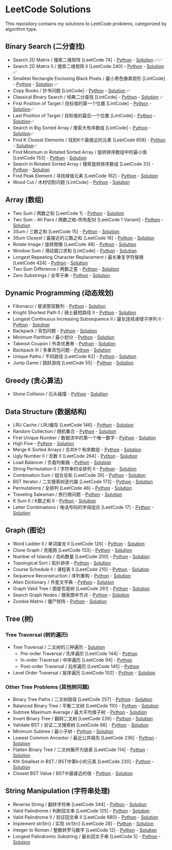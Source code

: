 # LeetCode Solutions

This repository contains my solutions to LeetCode problems, categorized by algorithm type.

## Binary Search (二分查找)
- Search 2D Matrix / 搜索二维矩阵 [LeetCode 74] - [Python](binary_search/search_2d_matrix/search_2d_matrix.py) - [Solution](binary_search/search_2d_matrix/search_2d_matrix.md) ✅✅
- Search 2D Matrix II / 搜索二维矩阵 II [LeetCode 240] - [Python](binary_search/search_2d_matrix_ii/search_2d_matrix_ii.py) - [Solution](binary_search/search_2d_matrix_ii/search_2d_matrix_ii.md) ✅
- Smallest Rectangle Enclosing Black Pixels / 最小黑色像素矩形 [LintCode] - [Python](binary_search/smallest_rectangle/smallest_rectangle.py) - [Solution](binary_search/smallest_rectangle/smallest_rectangle.md) ✅
- Copy Books / 抄书问题 [LintCode] - [Python](binary_search/copy_books/copy_books.py) - [Solution](binary_search/copy_books/copy_books.md) ✅
- Classical Binary Search / 经典二分查找 [LintCode] - [Python](binary_search/classical_binary_search/classical_binary_search.py) - [Solution](binary_search/classical_binary_search/classical_binary_search.md) ✅
- First Position of Target / 目标值的第一个位置 [LintCode] - [Python](binary_search/first_position/first_position.py) - [Solution](binary_search/first_position/first_position.md)✅
- Last Position of Target / 目标值的最后一个位置 [LintCode] - [Python](binary_search/last_position/last_position.py) - [Solution](binary_search/last_position/last_position.md)✅
- Search in Big Sorted Array / 搜索大有序数组 [LintCode] - [Python](binary_search/search_big_sorted_array/search_big_sorted_array.py) - [Solution](binary_search/search_big_sorted_array/search_big_sorted_array.md)✅
- Find K Closest Elements / 找到K个最接近的元素 [LeetCode 658] - [Python](binary_search/k_closest_elements/k_closest_elements.py) - [Solution](binary_search/k_closest_elements/k_closest_elements.md)✅
- Find Minimum in Rotated Sorted Array / 旋转排序数组中的最小值 [LeetCode 153] - [Python](binary_search/find_minimum_rotated/find_minimum_rotated.py) - [Solution](binary_search/find_minimum_rotated/find_minimum_rotated.md)
- Search in Rotated Sorted Array / 搜索旋转排序数组 [LeetCode 33] - [Python](binary_search/search_rotated/search_rotated.py) - [Solution](binary_search/search_rotated/search_rotated.md)
- Find Peak Element / 寻找峰值元素 [LeetCode 162] - [Python](binary_search/find_peak_element/find_peak_element.py) - [Solution](binary_search/find_peak_element/find_peak_element.md)
- Wood Cut / 木材切割问题 [LintCode] - [Python](binary_search/wood_cut/wood_cut.py) - [Solution](binary_search/wood_cut/wood_cut.md)

## Array (数组)
- Two Sum / 两数之和 [LeetCode 1] - [Python](array/two_sum/two_sum.py) - [Solution](array/two_sum/two_sum.md)
- Two Sum - All Pairs / 两数之和-所有配对 [LeetCode 1 Variant] - [Python](array/two_sum_multiple_solutions/two_sum_multiple_solutions.py) - [Solution](array/two_sum_multiple_solutions/two_sum_multiple_solutions.md)
- 3Sum / 三数之和 [LeetCode 15] - [Python](array/three_sum/three_sum.py) - [Solution](array/three_sum/three_sum.md)
- 3Sum Closest / 最接近的三数之和 [LeetCode 16] - [Python](array/three_sum_closest/three_sum_closest.py) - [Solution](array/three_sum_closest/three_sum_closest.md)
- Rotate Image / 旋转图像 [LeetCode 48] - [Python](array/rotate_image/rotate_image.py) - [Solution](array/rotate_image/rotate_image.md)
- Window Sum / 滑动窗口求和 [LintCode] - [Python](array/window_sum/window_sum.py) - [Solution](array/window_sum/window_sum.md)
- Longest Repeating Character Replacement / 最长重复字符替换 [LeetCode 424] - [Python](array/longest_repeating_character/longest_repeating_character.py) - [Solution](array/longest_repeating_character/longest_repeating_character.md)
- Two Sum Difference / 两数之差 - [Python](array/two_sum_difference/two_sum_difference.py) - [Solution](array/two_sum_difference/two_sum_difference.md)
- Zero Substrings / 全零子串 - [Python](string_processing/zero_substrings/zero_substrings.py) - [Solution](string_processing/zero_substrings/zero_substrings.md)

## Dynamic Programming (动态规划)
- Fibonacci / 斐波那契数列 - [Python](math/fibonacci/fibonacci.py) - [Solution](math/fibonacci/fibonacci.md)
- Knight Shortest Path II / 骑士最短路径 II - [Python](dynamic_programming/knight_shortest_path_ii/knight_shortest_path_ii.py) - [Solution](dynamic_programming/knight_shortest_path_ii/knight_shortest_path_ii.md)
- Longest Continuous Increasing Subsequence II / 最长连续递增子序列 II - [Python](dynamic_programming/longest_continuous_increasing_subsequence_ii/longest_continuous_increasing_subsequence_ii.py) - [Solution](dynamic_programming/longest_continuous_increasing_subsequence_ii/longest_continuous_increasing_subsequence_ii.md)
- Backpack / 背包问题 - [Python](dynamic_programming/backpack/backpack.py) - [Solution](dynamic_programming/backpack/backpack.md)
- Minimum Partition / 最小划分 - [Python](dynamic_programming/minimum_partition/minimum_partition.py) - [Solution](dynamic_programming/minimum_partition/minimum_partition.md)
- Takeout Coupon / 外卖优惠券 - [Python](dynamic_programming/takeout_coupon/takeout_coupon.py) - [Solution](dynamic_programming/takeout_coupon/takeout_coupon.md)
- Backpack III / 多重背包问题 - [Python](dynamic_programming/backpack_iii/backpack_iii.py) - [Solution](dynamic_programming/backpack_iii/backpack_iii.md)
- Unique Paths / 不同路径 [LeetCode 62] - [Python](dynamic_programming/unique_paths/unique_paths.py) - [Solution](dynamic_programming/unique_paths/unique_paths.md)
- Jump Game / 跳跃游戏 [LeetCode 55] - [Python](dynamic_programming/jump_game/jump_game.py) - [Solution](dynamic_programming/jump_game/jump_game.md)

## Greedy (贪心算法)
- Stone Collision / 石头碰撞 - [Python](greedy/stone_collision/stone_collision.py) - [Solution](greedy/stone_collision/stone_collision.md)

## Data Structure (数据结构)
- LRU Cache / LRU缓存 [LeetCode 146] - [Python](data_structure/lru_cache/lru_cache.py) - [Solution](data_structure/lru_cache/lru_cache.md)
- Random Collection / 随机集合 - [Python](data_structure/random_collection/random_collection.py) - [Solution](data_structure/random_collection/random_collection.md)
- First Unique Number / 数据流中的第一个唯一数字 - [Python](data_structure/first_unique_number/first_unique_number.py) - [Solution](data_structure/first_unique_number/first_unique_number.md)
- High Five - [Python](data_structure/high_five/high_five.py) - [Solution](data_structure/high_five/high_five.md)
- Merge K Sorted Arrays / 合并K个有序数组 - [Python](data_structure/merge_k_sorted_arrays/merge_k_sorted_arrays.py) - [Solution](data_structure/merge_k_sorted_arrays/merge_k_sorted_arrays.md)
- Ugly Number II / 丑数 II [LeetCode 264] - [Python](data_structure/ugly_number_ii/ugly_number_ii.py) - [Solution](data_structure/ugly_number_ii/ugly_number_ii.md)
- Load Balancer / 负载均衡器 - [Python](data_structure/load_balancer/load_balancer.py) - [Solution](data_structure/load_balancer/load_balancer.md)
- String Permutation II / 字符串的全排列 II - [Python](data_structure/string_permutation_ii/string_permutation_ii.py) - [Solution](data_structure/string_permutation_ii/string_permutation_ii.md)
- Combination Sum / 组合总和 [LeetCode 39] - [Python](data_structure/combination_sum/combination_sum.py) - [Solution](data_structure/combination_sum/combination_sum.md)
- BST Iterator / 二叉搜索树迭代器 [LeetCode 173] - [Python](data_structure/bst_iterator/bst_iterator.py) - [Solution](data_structure/bst_iterator/bst_iterator.md)
- Permutations / 全排列 [LeetCode 46] - [Python](data_structure/permutations/permutations.py) - [Solution](data_structure/permutations/permutations.md)
- Traveling Salesman / 旅行商问题 - [Python](data_structure/traveling_salesman/traveling_salesman.py) - [Solution](data_structure/traveling_salesman/traveling_salesman.md)
- K Sum II / K数之和 II - [Python](data_structure/k_sum_ii/k_sum_ii.py) - [Solution](data_structure/k_sum_ii/k_sum_ii.md)
- Letter Combinations / 电话号码的字母组合 [LeetCode 17] - [Python](data_structure/letter_combinations/letter_combinations.py) - [Solution](data_structure/letter_combinations/letter_combinations.md)

## Graph (图论)
- Word Ladder II / 单词接龙 II [LeetCode 126] - [Python](graph_search/word_ladder_ii/word_ladder_ii.py) - [Solution](graph_search/word_ladder_ii/word_ladder_ii.md)
- Clone Graph / 克隆图 [LeetCode 133] - [Python](graph/clone_graph/clone_graph.py) - [Solution](graph/clone_graph/clone_graph.md)
- Number of Islands / 岛屿数量 [LeetCode 200] - [Python](graph/number_of_islands/number_of_islands.py) - [Solution](graph/number_of_islands/number_of_islands.md)
- Topological Sort / 拓扑排序 - [Python](graph/topological_sort/topological_sort.py) - [Solution](graph/topological_sort/topological_sort.md)
- Course Schedule II / 课程表 II [LeetCode 210] - [Python](graph/course_schedule_ii/course_schedule_ii.py) - [Solution](graph/course_schedule_ii/course_schedule_ii.md)
- Sequence Reconstruction / 序列重构 - [Python](graph/sequence_reconstruction/sequence_reconstruction.py) - [Solution](graph/sequence_reconstruction/sequence_reconstruction.md)
- Alien Dictionary / 外星文字典 - [Python](graph/alien_dictionary/alien_dictionary.py) - [Solution](graph/alien_dictionary/alien_dictionary.md)
- Graph Valid Tree / 图是否是树 [LeetCode 261] - [Python](graph/graph_valid_tree/graph_valid_tree.py) - [Solution](graph/graph_valid_tree/graph_valid_tree.md)
- Search Graph Nodes / 搜索图中节点 - [Python](graph/search_graph_nodes/search_graph_nodes.py) - [Solution](graph/search_graph_nodes/search_graph_nodes.md)
- Zombie Matrix / 僵尸矩阵 - [Python](graph/zombie_matrix/zombie_matrix.py) - [Solution](graph/zombie_matrix/zombie_matrix.md)

## Tree (树)
### Tree Traversal (树的遍历)
- Tree Traversal / 二叉树的三种遍历 - [Solution](tree/tree_traversal/tree_traversal.md)
  - Pre-order Traversal / 先序遍历 [LeetCode 144] - [Python](tree/tree_traversal/preorder_traversal.py)
  - In-order Traversal / 中序遍历 [LeetCode 94] - [Python](tree/tree_traversal/inorder_traversal.py)
  - Post-order Traversal / 后序遍历 [LeetCode 145] - [Python](tree/tree_traversal/postorder_traversal.py)
- Level Order Traversal / 层序遍历 [LeetCode 102] - [Python](tree/level_order_traversal/level_order_traversal.py) - [Solution](tree/level_order_traversal/level_order_traversal.md)

### Other Tree Problems (其他树问题)
- Binary Tree Paths / 二叉树路径 [LeetCode 257] - [Python](tree/binary_tree_paths/binary_tree_paths.py) - [Solution](tree/binary_tree_paths/binary_tree_paths.md)
- Balanced Binary Tree / 平衡二叉树 [LeetCode 110] - [Python](tree/balanced_binary_tree/balanced_binary_tree.py) - [Solution](tree/balanced_binary_tree/balanced_binary_tree.md)
- Subtree Maximum Average / 最大平均值子树 - [Python](tree/subtree_maximum_average/subtree_maximum_average.py) - [Solution](tree/subtree_maximum_average/subtree_maximum_average.md)
- Invert Binary Tree / 翻转二叉树 [LeetCode 226] - [Python](tree/invert_binary_tree/invert_binary_tree.py) - [Solution](tree/invert_binary_tree/invert_binary_tree.md)
- Validate BST / 验证二叉搜索树 [LeetCode 98] - [Python](tree/validate_bst/validate_bst.py) - [Solution](tree/validate_bst/validate_bst.md)
- Minimum Subtree / 最小子树 - [Python](tree/minimum_subtree/minimum_subtree.py) - [Solution](tree/minimum_subtree/minimum_subtree.md)
- Lowest Common Ancestor / 最近公共祖先 [LeetCode 236] - [Python](tree/lowest_common_ancestor/lowest_common_ancestor.py) - [Solution](tree/lowest_common_ancestor/lowest_common_ancestor.md)
- Flatten Binary Tree / 二叉树展开为链表 [LeetCode 114] - [Python](tree/flatten_binary_tree/flatten_binary_tree.py) - [Solution](tree/flatten_binary_tree/flatten_binary_tree.md)
- Kth Smallest in BST / BST中第k小的元素 [LeetCode 230] - [Python](tree/kth_smallest_bst/kth_smallest_bst.py) - [Solution](tree/kth_smallest_bst/kth_smallest_bst.md)
- Closest BST Value / BST中最接近的值 - [Python](tree/closest_bst_value/closest_bst_value.py) - [Solution](tree/closest_bst_value/closest_bst_value.md)

## String Manipulation (字符串处理)
- Reverse String / 翻转字符串 [LeetCode 344] - [Python](string_manipulation/reverse_string/reverse_string.py) - [Solution](string_manipulation/reverse_string/reverse_string.md)
- Valid Palindrome / 判断回文串 [LeetCode 125] - [Python](string_manipulation/palindrome/palindrome.py) - [Solution](string_manipulation/palindrome/palindrome.md)
- Valid Palindrome II / 验证回文串 II [LeetCode 680] - [Python](string_manipulation/palindrome_ii/palindrome_ii.py) - [Solution](string_manipulation/palindrome_ii/palindrome_ii.md)
- Implement strStr() / 实现 strStr() [LeetCode 28] - [Python](string_manipulation/str_str/str_str.py) - [Solution](string_manipulation/str_str/str_str.md)
- Integer to Roman / 整数转罗马数字 [LeetCode 12] - [Python](string_manipulation/int_to_roman/int_to_roman.py) - [Solution](string_manipulation/int_to_roman/int_to_roman.md)
- Longest Palindromic Substring / 最长回文子串 [LeetCode 5] - [Python](string_manipulation/longest_palindromic_substring/longest_palindromic_substring.py) - [Solution](string_manipulation/longest_palindromic_substring/longest_palindromic_substring.md) 